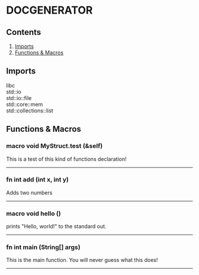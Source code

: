 DOCGENERATOR
=======

## Contents
1. [Imports](#imports)   
2. [Functions & Macros](#functions--macros)   

## Imports
libc  
std::io  
std::io::file  
std::core::mem  
std::collections::list  

## Functions & Macros
### macro void MyStruct.test (&self)  
This is a test of this kind of functions declaration!
________  
### fn int add (int x, int y)  
Adds two numbers
________  
### macro void hello ()  
prints "Hello, world!" to the standard out.
________  
### fn int main (String[] args)  
This is the main function. You will never guess what this does!
________  
